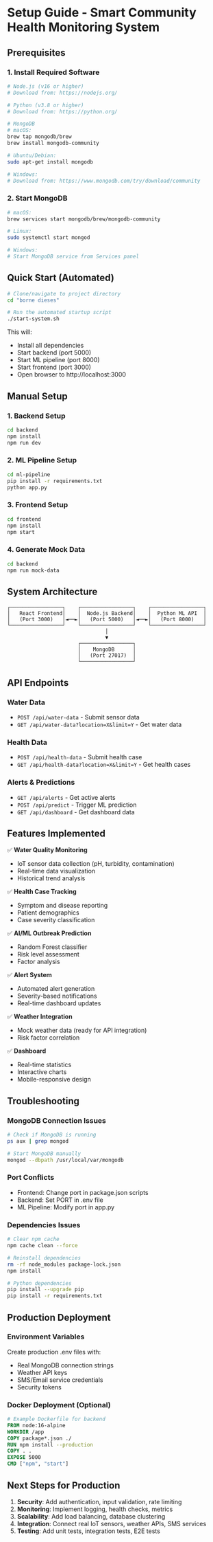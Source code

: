# Setup Guide - Smart Community Health Monitoring System

## Prerequisites

### 1. Install Required Software
```bash
# Node.js (v16 or higher)
# Download from: https://nodejs.org/

# Python (v3.8 or higher)
# Download from: https://python.org/

# MongoDB
# macOS:
brew tap mongodb/brew
brew install mongodb-community

# Ubuntu/Debian:
sudo apt-get install mongodb

# Windows:
# Download from: https://www.mongodb.com/try/download/community
```

### 2. Start MongoDB
```bash
# macOS:
brew services start mongodb/brew/mongodb-community

# Linux:
sudo systemctl start mongod

# Windows:
# Start MongoDB service from Services panel
```

## Quick Start (Automated)

```bash
# Clone/navigate to project directory
cd "borne dieses"

# Run the automated startup script
./start-system.sh
```

This will:
- Install all dependencies
- Start backend (port 5000)
- Start ML pipeline (port 8000)
- Start frontend (port 3000)
- Open browser to http://localhost:3000

## Manual Setup

### 1. Backend Setup
```bash
cd backend
npm install
npm run dev
```

### 2. ML Pipeline Setup
```bash
cd ml-pipeline
pip install -r requirements.txt
python app.py
```

### 3. Frontend Setup
```bash
cd frontend
npm install
npm start
```

### 4. Generate Mock Data
```bash
cd backend
npm run mock-data
```

## System Architecture

```
┌─────────────────┐    ┌─────────────────┐    ┌─────────────────┐
│   React Frontend│    │  Node.js Backend│    │  Python ML API  │
│   (Port 3000)   │◄──►│   (Port 5000)   │◄──►│   (Port 8000)   │
└─────────────────┘    └─────────────────┘    └─────────────────┘
                                │
                                ▼
                       ┌─────────────────┐
                       │    MongoDB      │
                       │   (Port 27017)  │
                       └─────────────────┘
```

## API Endpoints

### Water Data
- `POST /api/water-data` - Submit sensor data
- `GET /api/water-data?location=X&limit=Y` - Get water data

### Health Data
- `POST /api/health-data` - Submit health case
- `GET /api/health-data?location=X&limit=Y` - Get health cases

### Alerts & Predictions
- `GET /api/alerts` - Get active alerts
- `POST /api/predict` - Trigger ML prediction
- `GET /api/dashboard` - Get dashboard data

## Features Implemented

✅ **Water Quality Monitoring**
- IoT sensor data collection (pH, turbidity, contamination)
- Real-time data visualization
- Historical trend analysis

✅ **Health Case Tracking**
- Symptom and disease reporting
- Patient demographics
- Case severity classification

✅ **AI/ML Outbreak Prediction**
- Random Forest classifier
- Risk level assessment
- Factor analysis

✅ **Alert System**
- Automated alert generation
- Severity-based notifications
- Real-time dashboard updates

✅ **Weather Integration**
- Mock weather data (ready for API integration)
- Risk factor correlation

✅ **Dashboard**
- Real-time statistics
- Interactive charts
- Mobile-responsive design

## Troubleshooting

### MongoDB Connection Issues
```bash
# Check if MongoDB is running
ps aux | grep mongod

# Start MongoDB manually
mongod --dbpath /usr/local/var/mongodb
```

### Port Conflicts
- Frontend: Change port in package.json scripts
- Backend: Set PORT in .env file
- ML Pipeline: Modify port in app.py

### Dependencies Issues
```bash
# Clear npm cache
npm cache clean --force

# Reinstall dependencies
rm -rf node_modules package-lock.json
npm install

# Python dependencies
pip install --upgrade pip
pip install -r requirements.txt
```

## Production Deployment

### Environment Variables
Create production .env files with:
- Real MongoDB connection strings
- Weather API keys
- SMS/Email service credentials
- Security tokens

### Docker Deployment (Optional)
```dockerfile
# Example Dockerfile for backend
FROM node:16-alpine
WORKDIR /app
COPY package*.json ./
RUN npm install --production
COPY . .
EXPOSE 5000
CMD ["npm", "start"]
```

## Next Steps for Production

1. **Security**: Add authentication, input validation, rate limiting
2. **Monitoring**: Implement logging, health checks, metrics
3. **Scalability**: Add load balancing, database clustering
4. **Integration**: Connect real IoT sensors, weather APIs, SMS services
5. **Testing**: Add unit tests, integration tests, E2E tests